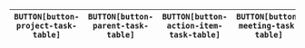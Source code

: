 | `BUTTON[button-project-task-table]` | `BUTTON[button-parent-task-table]` | `BUTTON[button-action-item-task-table]` | `BUTTON[button-meeting-task-table]` |
| --------------------------- | ------------------------------- | ------------------------------- | --------------------------- |
